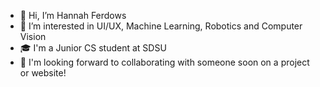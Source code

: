 - 👋 Hi, I’m Hannah Ferdows
- 👀 I’m interested in UI/UX, Machine Learning, Robotics and Computer Vision
- 🎓 I'm a Junior CS student at SDSU 
- 💞️ I'm looking forward to collaborating with someone soon on a project or website!
